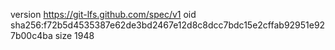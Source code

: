 version https://git-lfs.github.com/spec/v1
oid sha256:f72b5d4535387e62de3bd2467e12d8c8dcc7bdc15e2cffab92951e927b00c4ba
size 1948

